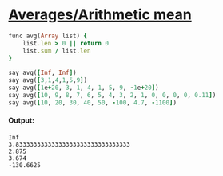 [1]: http://rosettacode.org/wiki/Averages/Arithmetic_mean

# [Averages/Arithmetic mean][1]

```ruby
func avg(Array list) {
    list.len > 0 || return 0
    list.sum / list.len
}
 
say avg([Inf, Inf])
say avg([3,1,4,1,5,9])
say avg([1e+20, 3, 1, 4, 1, 5, 9, -1e+20])
say avg([10, 9, 8, 7, 6, 5, 4, 3, 2, 1, 0, 0, 0, 0, 0.11])
say avg([10, 20, 30, 40, 50, -100, 4.7, -1100])
```

#### Output:
```
Inf
3.83333333333333333333333333333333
2.875
3.674
-130.6625
```
